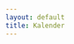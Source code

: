 ```yaml
---
layout: default
title: Kalender
---
```


<head>
    <meta charset='utf-8' />
    <link href='/packagesFullcalendar/core/main.css' rel='stylesheet' />
    <link href='/packagesFullcalendar/daygrid/main.css' rel='stylesheet' />
    <link href='/packagesFackages/timegrid/main.css' rel='stylesheet' />
    <script src='/packagesFullcalendar/core/main.js'></script>
    <script src='/packagesFullcalendar/interaction/main.js'></script>
    <script src='/packagesFullcalendar/daygrid/main.js'></script>
    <script src='/packagesFullcalendar/timegrid/main.js'></script>
    <script type="text/javascript">
      document.addEventListener('DOMContentLoaded', function() {
        var calendarEl = document.getElementById('calendar');
        var calendar = new FullCalendar.Calendar(calendarEl, {
          plugins: ['interaction', 'dayGrid', 'timeGrid' ],
          header: {
          left: 'prev,next today',
          center: 'title',
          right: 'dayGridMonth,timeGridWeek,timeGridDay'
          },
      navLinks: true, // can click day/week names to navigate views
      selectable: true,
      selectMirror: true,
      select: function(arg) {
        var title = prompt('Event Title:');
        if (title) {
          calendar.addEvent({
            title: title,
            start: arg.start,
            end: arg.end,
            allDay: arg.allDay
          })
        }
        calendar.unselect()
      },
      editable: true,
      eventLimit: true // allow "more" link when too many events
        });
        calendar.render();
      });
    </script>
    <style>
    body {
        margin: 40px 10px;
        padding: 0;
        font-family: Arial, Helvetica Neue, Helvetica, sans-serif;
        font-size: 14px;
    }
    #calendar {
        max-width: 900px;
        margin: 0 auto;
    }
    </style>
  </head>
  <body>
    <div id='calendar'></div>

    
<script type="text/javascript">
        $(document).ready(function(){
            $('#calendar').fullCalendar({});
            $('#calendar').fullCalendar({
                events: '/events.json'
            });
        });
    </script>    
</body>

